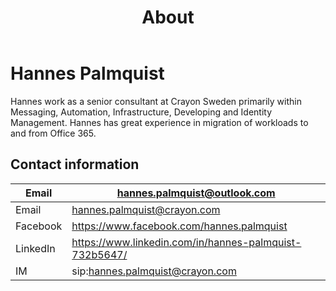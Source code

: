 ﻿---
title: About
description: About
hide_table_of_contents: true
---

# Hannes Palmquist

Hannes work as a senior consultant at Crayon Sweden primarily within Messaging, Automation, Infrastructure, Developing and Identity Management. Hannes has great experience in migration of workloads to and from Office 365.

## Contact information

Email | hannes.palmquist@outlook.com
--- | ---
Email | hannes.palmquist@crayon.com
Facebook | https://www.facebook.com/hannes.palmquist
LinkedIn | https://www.linkedin.com/in/hannes-palmquist-732b5647/
IM | sip:hannes.palmquist@crayon.com